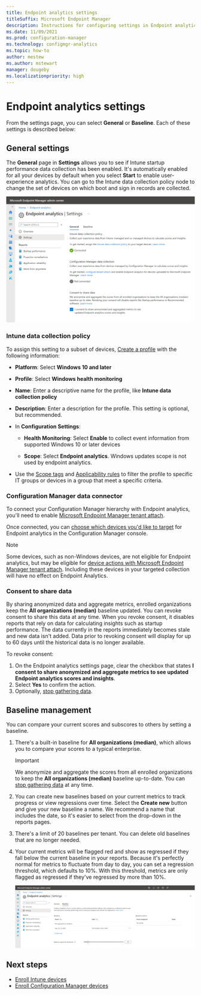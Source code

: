 ```yaml
---
title: Endpoint analytics settings
titleSuffix: Microsoft Endpoint Manager
description: Instructions for configuring settings in Endpoint analytics.
ms.date: 11/09/2021
ms.prod: configuration-manager
ms.technology: configmgr-analytics
ms.topic: how-to
author: mestew
ms.author: mstewart
manager: dougeby
ms.localizationpriority: high
---
```


# <a name="bkmk_set"></a> Endpoint analytics settings

From the settings page, you can select **General** or **Baseline**. Each of these settings is described below:

## <a name="bkmk_gen"></a> General settings

The **General** page in **Settings** allows you to see if Intune startup performance data collection has been enabled. It's automatically enabled for all your devices by default when you select **Start** to enable user-experience analytics. You can go to the Intune data collection policy node to change the set of devices on which boot and sign in records are collected.

  [![Endpoint analytics general settings page](media/settings-general.png)](media/settings-general.png#lightbox)

### <a name="bkmk_profile"></a> Intune data collection policy

To assign this setting to a subset of devices, [Create a profile](../intune/configuration/device-profile-create.md#create-the-profile) with  the following information: 

  - **Platform**: Select **Windows 10 and later**
  
  - **Profile**: Select **Windows health monitoring**
  
  - **Name**: Enter a descriptive name for the profile, like **Intune data collection policy**
   
  - **Description**: Enter a description for the profile. This setting is optional, but recommended.
    
  - In **Configuration Settings**:
   
       - **Health Monitoring**: Select **Enable** to collect event information from supported Windows 10 or later devices
    
       - **Scope**: Select **Endpoint analytics**. Windows updates scope is not used by endpoint analytics.

  - Use the [Scope tags](../intune/configuration/device-profile-create.md#scope-tags) and [Applicability rules](../intune/configuration/device-profile-create.md#applicability-rules) to filter the profile to specific IT groups or devices in a group that meet a specific criteria.

### Configuration Manager data connector

To connect your Configuration Manager hierarchy with Endpoint analytics, you'll need to enable [Microsoft Endpoint Manager tenant attach](../configmgr/tenant-attach/device-sync-actions.md). 

Once connected, you can [choose which devices you'd like to target](enroll-configmgr.md#bkmk_cm_enroll) for Endpoint analytics in the Configuration Manager console.

> [!NOTE] 
> Some devices, such as non-Windows devices, are not eligible for Endpoint analytics, but may be eligible for [device actions with Microsoft Endpoint Manager tenant attach](../configmgr/tenant-attach/device-sync-actions.md). Including these devices in your targeted collection will have no effect on Endpoint Analytics.

### <a name="bkmk_consent"></a> Consent to share data

By sharing anonymized data and aggregate metrics, enrolled organizations keep the **All organizations (median)** baseline updated. You can revoke consent to share this data at any time. When you revoke consent, it disables reports that rely on data for calculating insights such as startup performance. The data currently in the reports immediately becomes stale and new data isn't added. Data prior to revoking consent will display for up to 60 days until the historical data is no longer available.

To revoke consent:

1. On the Endpoint analytics settings page, clear the checkbox that states **I consent to share anonymized and aggregate metrics to see updated Endpoint analytics scores and insights**.
1. Select **Yes** to confirm the action.
1. Optionally, [stop gathering data](data-collection.md#bkmk_stop).

## <a name="bkmk_baselines"></a> Baseline management

You can compare your current scores and subscores to others by setting a baseline.

1. There's a built-in baseline for **All organizations (median)**, which allows you to compare your scores to a typical enterprise.

   > [!Important]  
   > We anonymize and aggregate the scores from all enrolled organizations to keep the **All organizations (median)** baseline up-to-date. You can [stop gathering data](data-collection.md#bkmk_stop) at any time.

1. You can create new baselines based on your current metrics to track progress or view regressions over time. Select the **Create new** button and give your new baseline a name. We recommend a name that includes the date, so it's easier to select from the drop-down in the reports pages.
1. There's a limit of 20 baselines per tenant. You can delete old baselines that are no longer needed.
1. Your current metrics will be flagged red and show as regressed if they fall below the current baseline in your reports. Because it's perfectly normal for metrics to fluctuate from day to day, you can set a regression threshold, which defaults to 10%. With this threshold, metrics are only flagged as regressed if they've regressed by more than 10%.

   [![Endpoint analytics baseline settings page](media/settings-baseline.png)](media/settings-baseline.png#lightbox)

## Next steps

- [Enroll Intune devices](enroll-intune.md)
- [Enroll Configuration Manager devices](enroll-configmgr.md)
